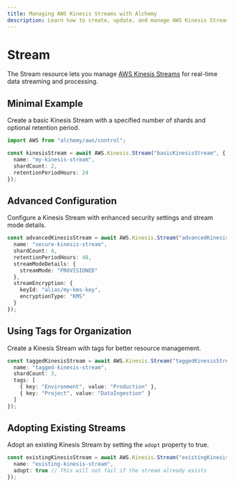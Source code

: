 ```yaml
---
title: Managing AWS Kinesis Streams with Alchemy
description: Learn how to create, update, and manage AWS Kinesis Streams using Alchemy Cloud Control.
---
```


# Stream

The Stream resource lets you manage [AWS Kinesis Streams](https://docs.aws.amazon.com/kinesis/latest/userguide/) for real-time data streaming and processing.

## Minimal Example

Create a basic Kinesis Stream with a specified number of shards and optional retention period.

```ts
import AWS from "alchemy/aws/control";

const kinesisStream = await AWS.Kinesis.Stream("basicKinesisStream", {
  name: "my-kinesis-stream",
  shardCount: 2,
  retentionPeriodHours: 24
});
```

## Advanced Configuration

Configure a Kinesis Stream with enhanced security settings and stream mode details.

```ts
const advancedKinesisStream = await AWS.Kinesis.Stream("advancedKinesisStream", {
  name: "secure-kinesis-stream",
  shardCount: 4,
  retentionPeriodHours: 48,
  streamModeDetails: {
    streamMode: "PROVISIONED"
  },
  streamEncryption: {
    keyId: "alias/my-kms-key",
    encryptionType: "KMS"
  }
});
```

## Using Tags for Organization

Create a Kinesis Stream with tags for better resource management.

```ts
const taggedKinesisStream = await AWS.Kinesis.Stream("taggedKinesisStream", {
  name: "tagged-kinesis-stream",
  shardCount: 3,
  tags: [
    { key: "Environment", value: "Production" },
    { key: "Project", value: "DataIngestion" }
  ]
});
```

## Adopting Existing Streams

Adopt an existing Kinesis Stream by setting the `adopt` property to true.

```ts
const existingKinesisStream = await AWS.Kinesis.Stream("existingKinesisStream", {
  name: "existing-kinesis-stream",
  adopt: true // This will not fail if the stream already exists
});
```